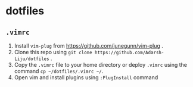 # dotfiles

## `.vimrc`

1. Install `vim-plug` from https://github.com/junegunn/vim-plug .
2. Clone this repo using `git clone https://github.com/Adarsh-Liju/dotfiles` .
3. Copy the `.vimrc` file to your home directory or deploy `.vimrc` using the command `cp ~/dotfiles/.vimrc ~/`.
4. Open vim and install plugins using `:PlugInstall` command



